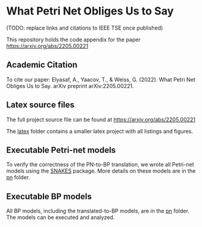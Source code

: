 # What Petri Net Obliges Us to Say
(TODO: replace links and citations to IEEE TSE once published)

This repository holds the code appendix for the paper https://arxiv.org/abs/2205.00221

## Academic Citation
To cite our paper:
Elyasaf, A., Yaacov, T., & Weiss, G. (2022). What Petri Net Obliges Us to Say. arXiv preprint arXiv:2205.00221.

## Latex source files
The full project source file can be found at https://arxiv.org/abs/2205.00221

The [latex](latex) folder contains a smaller latex project with all listings and figures.

## Executable Petri-net models
To verify the correctness of the PN-to-BP translation, we wrote all Petri-net models using the [SNAKES](https://snakes.ibisc.univ-evry.fr) package. More details on these models are in the [pn](pn) folder.

## Executable BP models
All BP models, including the translated-to-BP models, are in the [pn](pn) folder. The models can be executed and analyzed.
